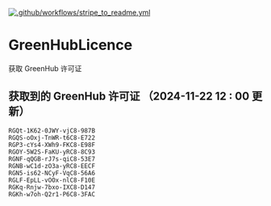 [![.github/workflows/stripe_to_readme.yml](https://github.com/zjx-kimi/GreenHubLicence/actions/workflows/stripe_to_readme.yml/badge.svg)](https://github.com/zjx-kimi/GreenHubLicence/actions/workflows/stripe_to_readme.yml)
# GreenHubLicence
获取 GreenHub 许可证
## 获取到的 GreenHub 许可证 （2024-11-22 12 : 00 更新）
```
RGQt-1K62-0JWY-vjC8-987B
RGQS-oOxj-TnWR-t6C8-E722
RGP3-cYs4-XWh9-FKC8-E98F
RGOY-5W2S-FaKU-yRC8-8C93
RGNF-qQGB-rJ7s-qiC8-53E7
RGNB-wC1d-zO3a-yRC8-EECF
RGN5-is62-NCyF-VqC8-56A6
RGLF-EpLL-vOOx-nlC8-F10E
RGKq-Rnjw-7bxo-IXC8-D147
RGKh-w7oh-Q2r1-P6C8-3FAC
```
